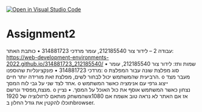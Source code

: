 [![Open in Visual Studio Code](https://classroom.github.com/assets/open-in-vscode-c66648af7eb3fe8bc4f294546bfd86ef473780cde1dea487d3c4ff354943c9ae.svg)](https://classroom.github.com/online_ide?assignment_repo_id=7723439&assignment_repo_type=AssignmentRepo)
# Assignment2
 
עבודה 2 – לידור צור 212185540, עומר מרדכי 314881723
•	כותבת האתר: 
https://web-development-environments-2022.github.io/314881723_212185540/
•	שמות ותז: לידור צור 212185540, עומר מרדכי 314881723
•	פונקציונליות שהוספנו:
o	סוג מפלצת שונה עבור המפלצת הרביעית שהמשתמש יכול לבחור לשים, מפלצת זאת מורידה יותר חיים.
o	מעבר מצד אחד לצד שני על גבי לוח המסך.
o	ייצוג גרפי עם אנימציה כאשר המשתמש מנצח,מפסיד ונרשם.
o	נצחון כאשר המשתמש אוסף את כול האוכל על המסך.
•	נציין שהמשחק מותאם לרזולוציה של 1920x1080 אז אם האתר לא נראה טוב אשמח אם תוכלו להקטין את גודל החלון בbrowser.
